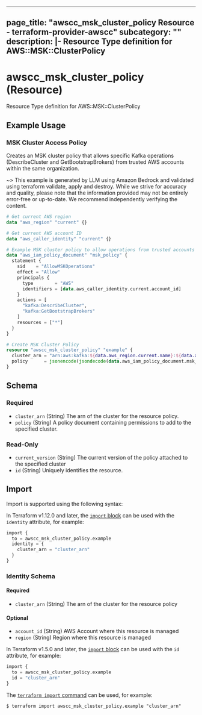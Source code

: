 
---
page_title: "awscc_msk_cluster_policy Resource - terraform-provider-awscc"
subcategory: ""
description: |-
  Resource Type definition for AWS::MSK::ClusterPolicy
---

# awscc_msk_cluster_policy (Resource)

Resource Type definition for AWS::MSK::ClusterPolicy

## Example Usage

### MSK Cluster Access Policy

Creates an MSK cluster policy that allows specific Kafka operations (DescribeCluster and GetBootstrapBrokers) from trusted AWS accounts within the same organization.

~> This example is generated by LLM using Amazon Bedrock and validated using terraform validate, apply and destroy. While we strive for accuracy and quality, please note that the information provided may not be entirely error-free or up-to-date. We recommend independently verifying the content.

```terraform
# Get current AWS region
data "aws_region" "current" {}

# Get current AWS account ID
data "aws_caller_identity" "current" {}

# Example MSK cluster policy to allow operations from trusted accounts
data "aws_iam_policy_document" "msk_policy" {
  statement {
    sid    = "AllowMSKOperations"
    effect = "Allow"
    principals {
      type        = "AWS"
      identifiers = [data.aws_caller_identity.current.account_id]
    }
    actions = [
      "kafka:DescribeCluster",
      "kafka:GetBootstrapBrokers"
    ]
    resources = ["*"]
  }
}

# Create MSK Cluster Policy
resource "awscc_msk_cluster_policy" "example" {
  cluster_arn = "arn:aws:kafka:${data.aws_region.current.name}:${data.aws_caller_identity.current.account_id}:cluster/example-cluster/12345678-abcd-1234-efgh-111122223333-2"
  policy      = jsonencode(jsondecode(data.aws_iam_policy_document.msk_policy.json))
}
```

<!-- schema generated by tfplugindocs -->
## Schema

### Required

- `cluster_arn` (String) The arn of the cluster for the resource policy.
- `policy` (String) A policy document containing permissions to add to the specified cluster.

### Read-Only

- `current_version` (String) The current version of the policy attached to the specified cluster
- `id` (String) Uniquely identifies the resource.

## Import

Import is supported using the following syntax:

In Terraform v1.12.0 and later, the [`import` block](https://developer.hashicorp.com/terraform/language/import) can be used with the `identity` attribute, for example:

```terraform
import {
  to = awscc_msk_cluster_policy.example
  identity = {
    cluster_arn = "cluster_arn"
  }
}
```

<!-- schema generated by tfplugindocs -->
### Identity Schema

#### Required

- `cluster_arn` (String) The arn of the cluster for the resource policy

#### Optional

- `account_id` (String) AWS Account where this resource is managed
- `region` (String) Region where this resource is managed

In Terraform v1.5.0 and later, the [`import` block](https://developer.hashicorp.com/terraform/language/import) can be used with the `id` attribute, for example:

```terraform
import {
  to = awscc_msk_cluster_policy.example
  id = "cluster_arn"
}
```

The [`terraform import` command](https://developer.hashicorp.com/terraform/cli/commands/import) can be used, for example:

```shell
$ terraform import awscc_msk_cluster_policy.example "cluster_arn"
```
